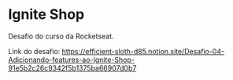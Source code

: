 # Ignite Shop

Desafio do curso da Rocketseat.

Link do desafio: https://efficient-sloth-d85.notion.site/Desafio-04-Adicionando-features-ao-Ignite-Shop-91e5b2c26c9342f5b1375ba66907d0b7